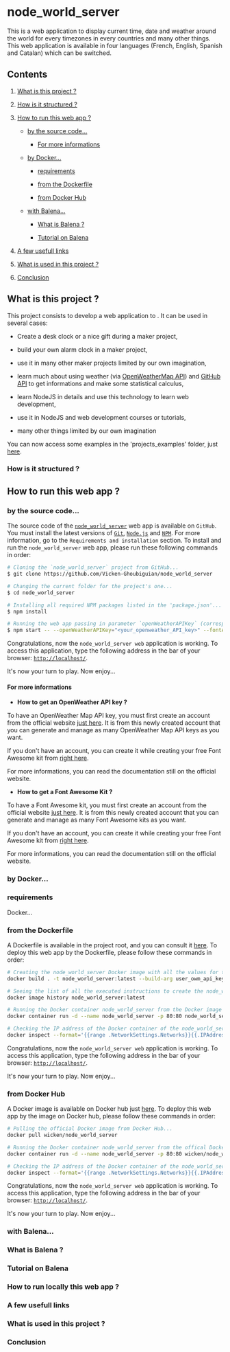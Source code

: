 # node_world_server

This is a web application to display current time, date and weather around the world for every timezones in every countries and many other things. This web application is available in four languages (French, English, Spanish and Catalan) which can be switched.

## Contents

1. [What is this project ?](#what_is_this_project)

2. [How is it structured ?](#how_to_use_it)

3. [How to run this web app ?](#how_to_run_this_app)

	* [by the source code...](#by_source_code)

		* [For more informations](#for_more_informations)

	* [by Docker...](#by_docker)

		* [requirements](#requirements)

		* [from the Dockerfile](#from_the_Dockerfile)

		* [from Docker Hub](#from_Docker_Hub)

	* [with Balena...](#with_Balena)

		* [What is Balena ?](#what_is_balena)

		* [Tutorial on Balena](#tutorial_balena)



5. [A few usefull links](#a_few_usefull_links)

6. [What is used in this project ?](#what_is_used_in_this_project)

7. [Conclusion](#conclusion)

<a name="what_is_this_project"></a>
## What is this project ?

This project consists to develop a web application to .
It can be used in several cases:

* Create a desk clock or a nice gift during a maker project,

* build your own alarm clock in a maker project,

* use it in many other maker projects limited by our own imagination,

* learn much about using weather (via [OpenWeatherMap API](https://openweathermap.org/api)) and [GitHub API](https://docs.github.com/en/rest) to get informations and make some statistical calculus,

* learn NodeJS in details and use this technology to learn web development,

* use it in NodeJS and web development courses or tutorials,

* many other things limited by our own imagination

You can now access some examples in the 'projects_examples' folder, just [here](https://github.com/Vicken-Ghoubiguian/node_world_server/tree/main/projects_examples).

<a name="how_to_use_it"></a>
### How is it structured  ?

<a name="how_to_run_this_app"></a>
## How to run this web app ?

<a name="by_source_code"></a>
### by the source code...

The source code of the [`node_world_server`](https://github.com/Vicken-Ghoubiguian/node_world_server) web app is available on `GitHub`.
You must install the latest versions of [`Git`](https://git-scm.com), [`Node.js`](https://nodejs.org/en/) and [`NPM`](https://www.npmjs.com). For more information, go to the `Requirements and installation` section.
To install and run the `node_world_server` web app, please run these following commands in order:

```bash
# Cloning the `node_world_server` project from GitHub...
$ git clone https://github.com/Vicken-Ghoubiguian/node_world_server

# Changing the current folder for the project's one...
$ cd node_world_server

# Installing all required NPM packages listed in the 'package.json'...
$ npm install

# Running the web app passing in parameter `openWeatherAPIKey` (corresponding to the OpenWeather API key) and `fontAwesomeKit` (corresponding to the Font Awesome kit) both required to run it...
$ npm start -- --openWeatherAPIKey="<your_openweather_API_key>" --fontAwesomeKit="<your_font_awesome_kit>"
```
Congratulations, now the `node_world_server web` application is working.
To access this application, type the following address in the bar of your browser: [`http://localhost/`](http://localhost/).

It's now your turn to play. Now enjoy...

<a name="for_more_informations"></a>
#### For more informations

* **How to get an OpenWeather API key ?**

To have an OpenWeather Map API key, you must first create an account from the official website [just here](https://fontawesome.com).
It is from this newly created account that you can generate and manage as many OpenWeather Map API keys as you want.

If you don't have an account, you can create it while creating your free Font Awesome kit from [right here](https://home.openweathermap.org/users/sign_up).

For more informations, you can read the documentation still on the official website.

* **How to get a Font Awesome Kit ?**

To have a Font Awesome kit, you must first create an account from the official website [just here](https://fontawesome.com).
It is from this newly created account that you can generate and manage as many Font Awesome kits as you want.

If you don't have an account, you can create it while creating your free Font Awesome kit from [right here](https://fontawesome.com/start).

For more informations, you can read the documentation still on the official website.

<a name="by_docker"></a>
### by Docker...

<a name="requirements"></a>
### requirements

Docker...

<a name="from_the_Dockerfile"></a>
### from the Dockerfile

A Dockerfile is available in the project root, and you can consult it [here](https://github.com/Vicken-Ghoubiguian/node_world_server/blob/main/Dockerfile).
To deploy this web app by the Dockerfile, please follow these commands in order:

```bash
# Creating the node_world_server Docker image with all the values ​​for the defined parameters "user_owm_api_key" (corresponding to the user's OpenWeatherMap API key) and "user_fa_kit" (corresponding to the user's Font Awesome kit)...
docker build . -t node_world_server:latest --build-arg user_owm_api_key="<wished_openWeatherMap_API_key>" --build-arg user_fa_kit="<wished_font_awesome_kit>"

# Seeing the list of all the executed instructions to create the node_world_server Docker image...
docker image history node_world_server:latest

# Running the Docker container node_world_server from the Docker image of the same name...
docker container run -d --name node_world_server -p 80:80 node_world_server:latest

# Checking the IP address of the Docker container of the node_world_server application...
docker inspect --format='{{range .NetworkSettings.Networks}}{{.IPAddress}}{{end}}' node_world_server
```
Congratulations, now the `node_world_server web` application is working.
To access this application, type the following address in the bar of your browser: [`http://localhost/`](http://localhost/).

It's now your turn to play. Now enjoy...

<a name="from_Docker_Hub"></a>
### from Docker Hub

A Docker image is available on Docker hub just [here](https://hub.docker.com/r/wicken/node_world_server).
To deploy this web app by the image on Docker hub, please follow these commands in order:

```bash
# Pulling the official Docker image from Docker Hub...
docker pull wicken/node_world_server

# Running the Docker container node_world_server from the offical Docker image from Docker Hub...
docker container run -d --name node_world_server -p 80:80 wicken/node_world_server

# Checking the IP address of the Docker container of the node_world_server application...
docker inspect --format='{{range .NetworkSettings.Networks}}{{.IPAddress}}{{end}}' node_world_server
```
Congratulations, now the `node_world_server web` application is working.
To access this application, type the following address in the bar of your browser: [`http://localhost/`](http://localhost/).

It's now your turn to play. Now enjoy...

<a name="with_Balena"></a>
### with Balena...

<a name="what_is_balena"></a>
### What is Balena ?

<a name="tutorial_balena"></a>
### Tutorial on Balena

<a name="run_locally"></a>
### How to run locally this web app ?

<a name="a_few_usefull_links"></a>
### A few usefull links

<a name="what_is_used_in_this_project"></a>
### What is used in this project ?

<a name="conclusion"></a>
### Conclusion
